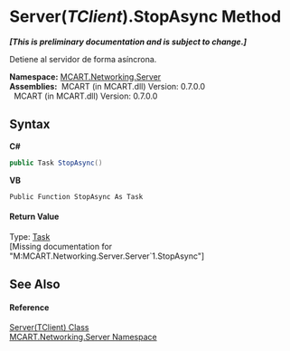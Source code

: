 # Server(*TClient*).StopAsync Method 
 _**\[This is preliminary documentation and is subject to change.\]**_

Detiene al servidor de forma asíncrona.

**Namespace:**&nbsp;<a href="720af18e-2a17-584a-1ca8-e0e39906cbff">MCART.Networking.Server</a><br />**Assemblies:**&nbsp;&nbsp;MCART (in MCART.dll) Version: 0.7.0.0<br />&nbsp;&nbsp;MCART (in MCART.dll) Version: 0.7.0.0<br />

## Syntax

**C#**<br />
``` C#
public Task StopAsync()
```

**VB**<br />
``` VB
Public Function StopAsync As Task
```


#### Return Value
Type: <a href="http://msdn2.microsoft.com/es-es/library/dd235678" target="_blank">Task</a><br />\[Missing <returns> documentation for "M:MCART.Networking.Server.Server`1.StopAsync"\]

## See Also


#### Reference
<a href="6fa3083a-c860-4cc8-7bad-c8d06352c50b">Server(TClient) Class</a><br /><a href="720af18e-2a17-584a-1ca8-e0e39906cbff">MCART.Networking.Server Namespace</a><br />